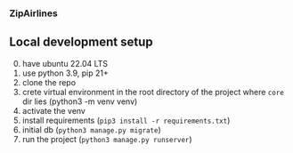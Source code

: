 ### ZipAirlines

## Local development setup

0. have ubuntu 22.04 LTS
1. use python 3.9, pip 21+
2. clone the repo
3. crete virtual environment in the root directory of the project where `core` dir lies (python3 -m venv venv)
4. activate the venv
5. install requirements (`pip3 install -r requirements.txt`)
6. initial db (`python3 manage.py migrate`)
7. run the project (`python3 manage.py runserver`)
